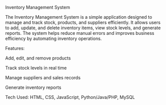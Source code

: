 Inventory Management System

The Inventory Management System is a simple application designed to manage and track stock, products, and suppliers efficiently. It allows users to add, update, and delete inventory items, view stock levels, and generate reports. The system helps reduce manual errors and improves business efficiency by automating inventory operations.

Features:

Add, edit, and remove products

Track stock levels in real time

Manage suppliers and sales records

Generate inventory reports

Tech Used: HTML, CSS, JavaScript, Python/Java/PHP, MySQL
